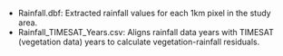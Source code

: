 - Rainfall.dbf: Extracted rainfall values for each 1km pixel in the study area.
- Rainfall_TIMESAT_Years.csv: Aligns rainfall data years with TIMESAT (vegetation data) years to calculate vegetation-rainfall residuals.
